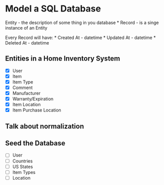 # Model a SQL Database

Entity - the description of some thing in you database
    * Record - is a singe instance of an Entity

Every Record will have:
    * Created At - datetime
    * Updated At - datetime
    * Deleted At - datetime

## Entities in a Home Inventory System

* [x] User
* [x] Item
* [x] Item Type
* [x] Comment
* [x] Manufacturer
* [x] Warranty/Expiration
* [x] Item Location
* [x] Item Purchase Location

## Talk about normalization

## Seed the Database

* [ ] User
* [ ] Countries
* [ ] US States
* [ ] Item Types
* [ ] Location